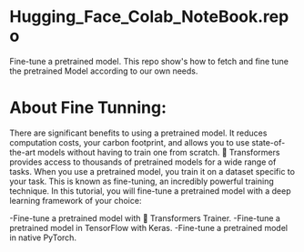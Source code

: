 # Hugging_Face_Colab_NoteBook.repo
Fine-tune a pretrained model. This repo show's how to fetch and fine tune the pretrained Model according to our own needs.
# About Fine Tunning:
There are significant benefits to using a pretrained model. It reduces computation costs, your carbon footprint, and allows you to use state-of-the-art models without having to train one from scratch. 🤗 Transformers provides access to thousands of pretrained models for a wide range of tasks. When you use a pretrained model, you train it on a dataset specific to your task. This is known as fine-tuning, an incredibly powerful training technique. In this tutorial, you will fine-tune a pretrained model with a deep learning framework of your choice:

-Fine-tune a pretrained model with 🤗 Transformers Trainer.
-Fine-tune a pretrained model in TensorFlow with Keras.
-Fine-tune a pretrained model in native PyTorch.
